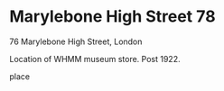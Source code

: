 



# Marylebone High Street 78


76 Marylebone High Street, London

Location of WHMM museum store. Post 1922.

place